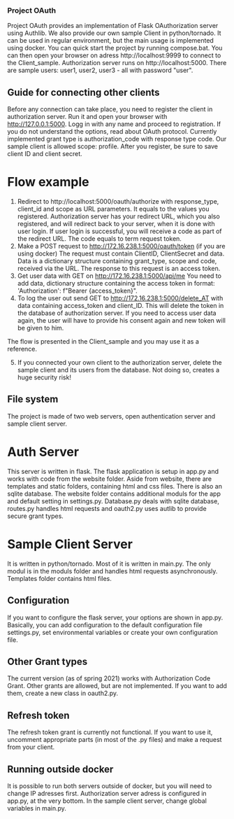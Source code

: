 ### Project OAuth
Project OAuth provides an implementation of Flask OAuthorization server using Authlib. We also provide our own sample Client in python/tornado. It can be used in regular environment, but the main usage is implemented using docker.
You can quick start the project by running compose.bat. You can then open your browser on adress http://localhost:9999 to connect to the Client_sample. Authorization server runs on http://localhost:5000. There are sample users: user1, user2, user3 - all with password "user".

## Guide for connecting other clients
Before any connection can take place, you need to register the client in authorization server. Run it and open your browser with http://127.0.0.1:5000. Logg in with any name and proceed to registration. If you do not understand the options, read about OAuth protocol. Currently implemented grant type is authorization_code with response type code. Our sample client is allowed scope: profile. After you register, be sure to save client ID and client secret.

# Flow example
1. Redirect to http://localhost:5000/oauth/authorize
with response_type, client_id and scope as URL parameters. It equals to the values you registered. Authorization server has your redirect URL, which you also registered, and will redirect back to your server, when it is done with user login. If user login is successful, you will receive a code as part of the redirect URL. The code equals to term request token.
2. Make a POST request to http://172.16.238.1:5000/oauth/token (if you are using docker)
The request must contain ClientID, ClientSecret and data. Data is a dictionary structure containing grant_type, scope and code, received via the URL. The response to this request is an access token.
3. Get user data with GET on http://172.16.238.1:5000/api/me
You need to add data, dictionary structure containing the access token in format: 'Authorization': f"Bearer {access_token}".
4. To log the user out send GET to http://172.16.238.1:5000/delete_AT
with data containing access_token and client_ID. This will delete the token in the database of authorization server. If you need to access user data again, the user will have to provide his consent again and new token will be given to him.

The flow is presented in the Client_sample and you may use it as a reference.

5. If you connected your own client to the authorization server, delete the sample client and its users from the database. Not doing so, creates a huge security risk!

## File system
The project is made of two web servers, open authentication server and sample client server.

# Auth Server
This server is written in flask. The flask application is setup in app.py and works with code from the website folder. Aside from website, there are templates and static folders, containing html and css files. There is also an sqlite database.
The website folder contains additional moduls for the app and default setting in settings.py. Database.py deals with sqlite database, routes.py handles html requests and oauth2.py uses autlib to provide secure grant types.

# Sample Client Server
It is written in python/tornado. Most of it is written in main.py. The only modul is in the moduls folder and handles html requests asynchronously. Templates folder contains html files.

## Configuration
If you want to configure the flask server, your options are shown in app.py. Basically, you can add configuration to the default configuration file settings.py, set environmental variables or create your own configuration file.

## Other Grant types
The current version (as of spring 2021) works with Authorization Code Grant. Other grants are allowed, but are not implemented. If you want to add them, create a new class in oauth2.py.

## Refresh token
The refresh token grant is currently not functional. If you want to use it, uncomment appropriate parts (in most of the .py files) and make a request from your client.

## Running outside docker
It is possible to run both servers outside of docker, but you will need to change IP adresses first. Authorization server adress is configured in app.py, at the very bottom. In the sample client server, change global variables in main.py.
